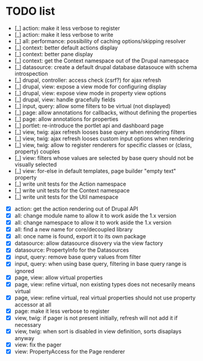 # TODO list

 *  [_] action: make it less verbose to register
 *  [_] action: make it less verbose to write
 *  [_] all: performance: possibility of caching options/skipping resolver
 *  [_] context: better default actions display
 *  [_] context: better pane display
 *  [_] context: get the Context namespace out of the Drupal namespace
 *  [_] datasource: create a default drupal database datasouce with schema introspection
 *  [_] drupal, controller: access check (csrf?) for ajax refresh
 *  [_] drupal, view: expose a view mode for configuring display
 *  [_] drupal, view: expose view mode in property view options
 *  [_] drupal, view: handle gracefully fields
 *  [_] input, query: allow some filters to be virtual (not displayed)
 *  [_] page: allow annotations for callbacks, without defining the properties
 *  [_] page: allow annotations for properties
 *  [_] portlet: re-introduce the portlet api and dashboard page
 *  [_] view, twig: ajax refresh looses base query when rendering filters
 *  [_] view, twig: ajax refresh looses custom input options when rendering
 *  [_] view, twig: allow to register renderers for specific classes or (class, property) couples
 *  [_] view: filters whose values are selected by base query should not be visually selected
 *  [_] view: for-else in default templates, page builder "empty text" property
 *  [_] write unit tests for the Action namespace
 *  [_] write unit tests for the Context namespace
 *  [_] write unit tests for the Util namespace
 *  [x] action: get the action rendering out of Drupal API
 *  [x] all: change module name to allow it to work aside the 1.x version
 *  [x] all: change namespace to allow it to work aside the 1.x version
 *  [x] all: find a new name for core/decoupled library
 *  [x] all: once name is found, export it to its own package
 *  [x] datasource: allow datasource disovery via the view factory
 *  [x] datasource: PropertyInfo for the Datasources
 *  [x] input, query: remove base query values from filter
 *  [x] input, query: when using base query, filtering in base query range is ignored
 *  [x] page, view: allow virtual properties
 *  [x] page, view: refine virtual, non existing types does not necesarily means virtual
 *  [x] page, view: refine virtual, real virtual properties should not use property accessor at all
 *  [x] page: make it less verbose to register
 *  [x] view, twig: if pager is not present initially, refresh will not add it if necessary
 *  [x] view, twig: when sort is disabled in view definition, sorts disaplays anyway
 *  [x] view: fix the pager
 *  [x] view: PropertyAccess for the Page renderer
